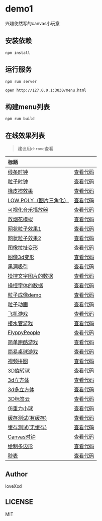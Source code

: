 # demo1

兴趣使然写的canvas小玩意<br>

## 安装依赖
```
npm install
```

## 运行服务
```
npm run server

open http://127.0.0.1:3030/menu.html
```

## 构建menu列表
```
npm run build
```

## 在线效果列表

> 建议用`chrome`查看

[placeholder]:p

| 标题 |  |
|:-------- |:--------:|                                                                       
| [线条时钟](http://loveXxd.github.io/demo1/src/Funny-demo/coolClock/index2.html) | [查看代码](https://github.com/loveXxd/demo1/tree/master/demo1/src/Funny-demo/coolClock) |
| [粒子时钟](http://loveXxd.github.io/demo1/src/Funny-demo/coolClock/index.html) | [查看代码](https://github.com/loveXxd/demo1/tree/master/demo1/src/Funny-demo/coolClock) |
| [橡皮擦效果](http://loveXxd.github.io/demo1/src/Funny-demo/clip/clip.html) | [查看代码](https://github.com/loveXxd/demo1/tree/master/demo1/src/Funny-demo/clip) |
| [LOW POLY（图片三角化）](http://loveXxd.github.io/demo1/src/Funny-demo/lowpoly/index.html) | [查看代码](https://github.com/loveXxd/demo1/tree/master/demo1/src/Funny-demo/lowpoly) |
| [可视化音乐播放器](http://loveXxd.github.io/demo1/src/Funny-demo/musicPlayer/index.html) | [查看代码](https://github.com/loveXxd/demo1/tree/master/demo1/src/Funny-demo/musicPlayer) |
| [放烟花模拟](http://loveXxd.github.io/demo1/src/Funny-demo/shotFire/shotFire.html) | [查看代码](https://github.com/loveXxd/demo1/tree/master/demo1/src/Funny-demo/shotFire) |
| [网状粒子效果1](http://loveXxd.github.io/demo1/src/Funny-demo/netparticle/net_1.html) | [查看代码](https://github.com/loveXxd/demo1/tree/master/demo1/src/Funny-demo/netparticle) |
| [网状粒子效果2](http://loveXxd.github.io/demo1/src/Funny-demo/netparticle/net_2.html) | [查看代码](https://github.com/loveXxd/demo1/tree/master/demo1/src/Funny-demo/netparticle) |
| [图像拉扯变形](http://loveXxd.github.io/demo1/src/Funny-demo/transform/demo1.html) | [查看代码](https://github.com/loveXxd/demo1/tree/master/demo1/src/Funny-demo/transform) |
| [图像3d变形](http://loveXxd.github.io/demo1/src/Funny-demo/transform/demo2.html) | [查看代码](https://github.com/loveXxd/demo1/tree/master/demo1/src/Funny-demo/transform) |
| [黑洞吸引](http://loveXxd.github.io/demo1/src/Particle-demo/blackhole/blackhole.html) | [查看代码](https://github.com/loveXxd/demo1/tree/master/demo1/src/Particle-demo/blackhole) |
| [操控文字图片的数据](http://loveXxd.github.io/demo1/src/Particle-demo/imgdata/controlImgData.html) | [查看代码](https://github.com/loveXxd/demo1/tree/master/demo1/src/Particle-demo/imgdata) |
| [操控字体的数据](http://loveXxd.github.io/demo1/src/Particle-demo/imgdata/controlImgData2.html) | [查看代码](https://github.com/loveXxd/demo1/tree/master/demo1/src/Particle-demo/imgdata) |
| [粒子成像demo](http://loveXxd.github.io/demo1/src/Particle-demo/orangutan/index.html) | [查看代码](https://github.com/loveXxd/demo1/tree/master/demo1/src/Particle-demo/orangutan) |
| [粒子动画](http://loveXxd.github.io/demo1/src/Particle-demo/animateStep/index.html) | [查看代码](https://github.com/loveXxd/demo1/tree/master/demo1/src/Particle-demo/animateStep) |
| [飞机游戏](http://loveXxd.github.io/demo1/src/Game-demo/planGame/index.html) | [查看代码](https://github.com/loveXxd/demo1/tree/master/demo1/src/Game-demo/planGame) |
| [接水管游戏](http://loveXxd.github.io/demo1/src/Game-demo/connectPipe/easyPipes.html) | [查看代码](https://github.com/loveXxd/demo1/tree/master/demo1/src/Game-demo/connectPipe) |
| [FlyppyPeople](http://loveXxd.github.io/demo1/src/Game-demo/FlppyPeople/index.html) | [查看代码](https://github.com/loveXxd/demo1/tree/master/demo1/src/Game-demo/FlppyPeople) |
| [简单跑酷游戏](http://loveXxd.github.io/demo1/src/Game-demo/runningMan/index.html) | [查看代码](https://github.com/loveXxd/demo1/tree/master/demo1/src/Game-demo/runningMan) |
| [简易桌球游戏](http://loveXxd.github.io/demo1/src/Game-demo/snooker/snooker.html) | [查看代码](https://github.com/loveXxd/demo1/tree/master/demo1/src/Game-demo/snooker) |
| [视频拼图](http://loveXxd.github.io/demo1/src/Game-demo/vedioPintu.html) | [查看代码](https://github.com/loveXxd/demo1/tree/master/demo1/src/Game-demo) |
| [3D旋转球](http://loveXxd.github.io/demo1/src/3D-demo/3Dball.html) | [查看代码](https://github.com/loveXxd/demo1/tree/master/demo1/src/3D-demo) |
| [3d立方体](http://loveXxd.github.io/demo1/src/3D-demo/3Dcube.html) | [查看代码](https://github.com/loveXxd/demo1/tree/master/demo1/src/3D-demo) |
| [3d多立方体](http://loveXxd.github.io/demo1/src/3D-demo/3Dcubes.html) | [查看代码](https://github.com/loveXxd/demo1/tree/master/demo1/src/3D-demo) |
| [3D标签云](http://loveXxd.github.io/demo1/src/3D-demo/3Dtag.html) | [查看代码](https://github.com/loveXxd/demo1/tree/master/demo1/src/3D-demo) |
| [仿重力小球](http://loveXxd.github.io/demo1/src/Other-demo/shotBall.html) | [查看代码](https://github.com/loveXxd/demo1/tree/master/demo1/src/Other-demo) |
| [缓存测试(有缓存)](http://loveXxd.github.io/demo1/src/Other-demo/cache/test.html) | [查看代码](https://github.com/loveXxd/demo1/tree/master/demo1/src/Other-demo/cache) |
| [缓存测试(无缓存)](http://loveXxd.github.io/demo1/src/Other-demo/cache/test2.html) | [查看代码](https://github.com/loveXxd/demo1/tree/master/demo1/src/Other-demo/cache) |
| [Canvas时钟](http://loveXxd.github.io/demo1/src/Other-demo/clock.html) | [查看代码](https://github.com/loveXxd/demo1/tree/master/demo1/src/Other-demo) |
| [绘制多边形](http://loveXxd.github.io/demo1/src/Other-demo/duobianxing.html) | [查看代码](https://github.com/loveXxd/demo1/tree/master/demo1/src/Other-demo) |
| [秒表](http://loveXxd.github.io/demo1/src/Other-demo/stopWatch.html) | [查看代码](https://github.com/loveXxd/demo1/tree/master/demo1/src/Other-demo) |

[/placeholder]:p

## Author
loveXxd

## LICENSE
MIT


